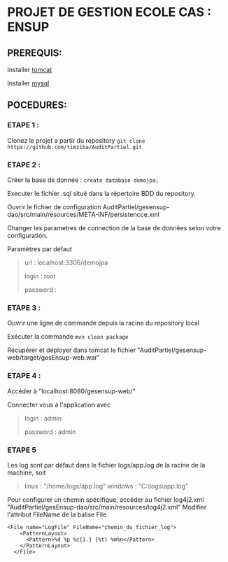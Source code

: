 # PROJET DE GESTION ECOLE CAS : ENSUP 

## PREREQUIS: 

Installer [tomcat](https://tomcat.apache.org/tomcat-8.5-doc/setup.html)

Installer [mysql](https://dev.mysql.com/doc/refman/8.0/en/installing.html)

## POCEDURES:

### ETAPE 1 : 
  Clonez le projet a partir du repository ```git clone https://github.com/timziba/AuditPartiel.git```

### ETAPE 2 : 
  Créer la base de donnée : ```create database demojpa;```

  Executer le fichier .sql situé dans la répertoire BDD du repository.

  Ouvrir le fichier de configuration AuditPartiel/gesensup-dao/src/main/resources/META-INF/persistencce.xml

  Changer les parametres de connection de la base de données selon votre configuration.

  Paramètres par défaut
    
  > url : localhost:3306/demojpa
  >
  > login : root
  >
  > password :

### ETAPE 3 :
  Ouvrir une ligne de commande depuis la racine du repository local
  
  Exécuter la commande ```mvn clean package```
  
  Récupérer et déployer dans tomcat le fichier "AuditPartiel/gesensup-web/target/gesEnsup-web.war"
  
### ETAPE 4 : 
  Accéder à "localhost:8080/gesensup-web/"
  
  Connecter vous à l'application avec 
  
  > login : admin 
  > 
  > password : admin

### ETAPE 5

  Les log sont par défaut dans le fichier logs/app.log de la racine de la machine, soit
  > linux : "/home/logs/app.log"
  > windows : "C:\logs\app.log"
  
  Pour configurer un chemin spécifique, accéder au fichier log4j2.xml "AuditPartiel/gesEnsup-dao/src/main/resources/log4j2.xml"
  Modifier l'attribut FileName de la balise File
  
  ``` 
  <File name="LogFile" FileName="chemin_du_fichier_log">
      <PatternLayout>
        <Pattern>%d %p %c{1.} [%t] %m%n</Pattern>
      </PatternLayout>
    </File>
   ```

